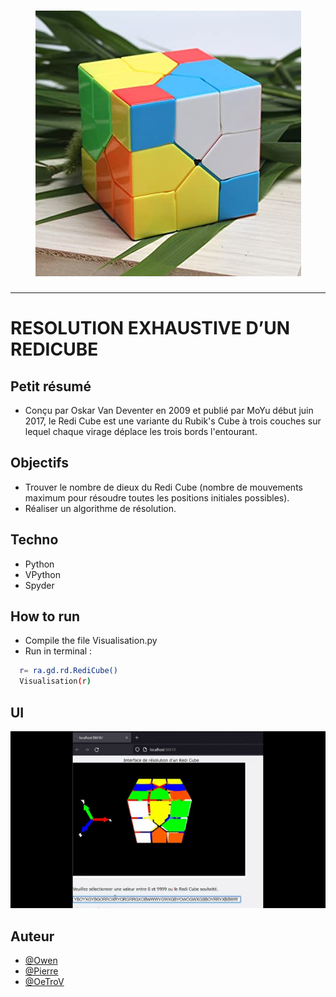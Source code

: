 <h1 align="center">
  <img src="./Assets/pictures/header.jpg" alt="Redicube" />
</h1>

---

# RESOLUTION EXHAUSTIVE D’UN REDICUBE

## Petit résumé

- Conçu par Oskar Van Deventer en 2009 et publié par MoYu début juin 2017, le Redi Cube est une variante du Rubik's Cube à trois couches sur lequel chaque virage déplace les trois bords l'entourant.

## Objectifs

- Trouver le nombre de dieux du Redi Cube (nombre de mouvements maximum pour résoudre toutes les positions initiales possibles).
- Réaliser un algorithme de résolution.

## Techno

- Python
- VPython
- Spyder

## How to run
- Compile the file Visualisation.py
- Run in terminal :
```bash
  r= ra.gd.rd.RediCube()
  Visualisation(r)
```
## UI
<img src="./Assets/pictures/demo.gif" alt="Redicube" />

## Auteur

- [@Owen](https://github.com/owen974)
- [@Pierre](https://github.com/Pierre-Portfolio)
- [@OeTroV](https://github.com/OeTroV)
